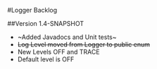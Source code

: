 #Logger Backlog

##Version 1.4-SNAPSHOT
* ~Added Javadocs and Unit tests~
* <s> Log Level moved from Logger to public enum </s>
* New Levels OFF and TRACE
* Default level is OFF
